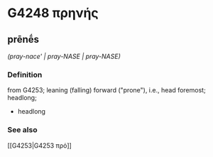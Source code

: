 # G4248 πρηνής

## prēnḗs

_(pray-nace' | pray-NASE | pray-NASE)_

### Definition

from G4253; leaning (falling) forward ("prone"), i.e., head foremost; headlong; 

- headlong

### See also

[[G4253|G4253 πρό]]
